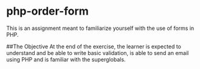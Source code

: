 # php-order-form
This is an assignment meant to familiarize yourself with the use of forms in PHP.

##The Objective
At the end of the exercise, the learner is expected to understand and be able to write basic validation, is able to send an email using PHP and is familiar with the superglobals.
